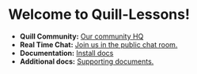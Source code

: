 # Welcome to Quill-Lessons!
 
- **Quill Community:** [Our community HQ](http://community.quill.org)
- **Real Time Chat:** [Join us in the public chat room.](http://community.quill.org/chat)
- **Documentation:** [Install docs](http://empirical-core.readme.io/)
- **Additional docs:** [Supporting documents.](https://github.com/empirical-org/Documentation/tree/master/Getting-Started)
